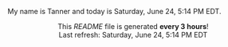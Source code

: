 My name is Tanner and today is Saturday, June 24, 5:14 PM EDT.

<p align="center">This <i>README</i> file is generated <b>every 3 hours</b>!</br>Last refresh: Saturday, June 24, 5:14 PM EDT<br /></p>
